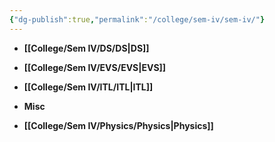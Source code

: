 ```yaml
---
{"dg-publish":true,"permalink":"/college/sem-iv/sem-iv/"}
---
```



- **[[College/Sem IV/DS/DS\|DS]]**
- **[[College/Sem IV/EVS/EVS\|EVS]]**
- **[[College/Sem IV/ITL/ITL\|ITL]]**
- **Misc**

- **[[College/Sem IV/Physics/Physics\|Physics]]**


